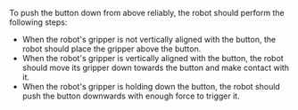 To push the button down from above reliably, the robot should perform the following steps:
- When the robot's gripper is not vertically aligned with the button, the robot should place the gripper above the button.
- When the robot's gripper is vertically aligned with the button, the robot should move its gripper down towards the button and make contact with it.
- When the robot's gripper is holding down the button, the robot should push the button downwards with enough force to trigger it.